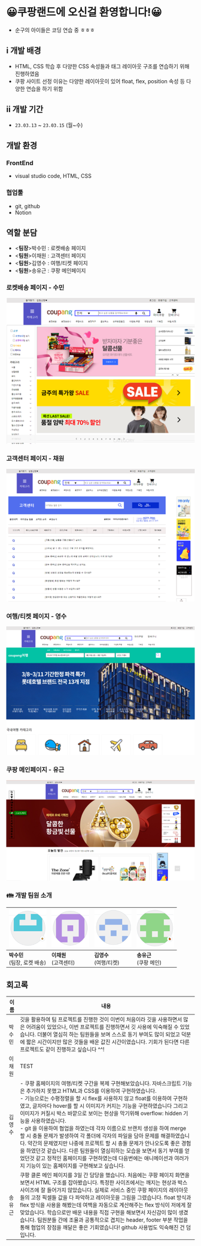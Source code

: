 
# 😀쿠팡랜드에 오신걸 환영합니다!😀
- 순구의 아이들은 코딩 연습 중 ㅎㅎㅎ

## i 개발 배경
- HTML, CSS 학습 후 다양한 CSS 속성들과 태그 레이아웃 구조를 연습하기 위해 진행하였음
- 쿠팡 사이트 선정 이유는 다양한 레이아웃이 있어 float, flex, position 속성 등 다양한 연습을 하기 위함

## ii 개발 기간
- `23.03.13` ~ `23.03.15` (월~수)

## 개발 환경
### FrontEnd
- visual studio code, HTML, CSS
### 협업툴
- git, github
- Notion

## 역할 분담
- <<b>팀장</b>>박수민 : 로켓배송 페이지
- <<b>팀원</b>>이채원 : 고객센터 페이지
- <<b>팀원</b>>김영수 : 여행/티켓 페이지
- <<b>팀원</b>>송유근 : 쿠팡 메인페이지


### 로켓배송 페이지 - 수민

<a href="https://github.com/Soon9Children/CoupangLand/blob/master/FINAL/sm-rocket_delivery.html"><img src="./img/로켓배송-수민.png"></a>
### 고객센터 페이지 - 채원
<a href="https://github.com/Soon9Children/CoupangLand/blob/master/FINAL/cscenter_fin_cw_fin.html"><img src="./img/문의페이지-채원.png"></a>
### 여행/티켓 페이지 - 영수
<a href="https://github.com/Soon9Children/CoupangLand/blob/master/FINAL/ys-main.html"><img src="./img/여행페이지-영수.png"></a>
### 쿠팡 메인페이지 - 유근
<a href="https://github.com/Soon9Children/CoupangLand/blob/master/FINAL/main-yg.html"><img src="./img/메인페이지-유근.png"></a>


### :family: 개발 팀원 소개

|  <a href="https://github.com/330sum"><img src="./img/수민.png" alt="수민" style="zoom: 25%;" width=400 /></a> |  <a href="https://github.com/WONI2"><img src="./img/채원.png" alt="채원" style="zoom: 25%;" width=400 /></a> |  <a href="https://github.com/createcoding"><img src="./img/영수.png" alt="영수" style="zoom: 25%;" width=400 /></a> | <a href="https://github.com/golddrone7"><img src="./img/유근.png" alt="유근" style="zoom: 25%;" width=400 /></a> |
| ------------------------------------------------------------ | ------------------------------------------------------------ | ------------------------------------------------------------ | ------------------------------------------------------------ |
| **박수민**<br />(팀장, 로켓 배송)                             | **이채원**<br />(고객센터)                       | **김영수**<br />(여행/티켓)                       | **송유근**<br />(쿠팡 메인)                       |

## 회고록

| 이름   | 내용                                                         |
| ------ | ------------------------------------------------------------ |
| 박수민 | 깃을 활용하여 팀 프로젝트를 진행한 것이 이번이 처음이라 깃을 사용하면서 많은 어려움이 있었으나, 이번 프로젝트를 진행하면서 깃 사용에 익숙해질 수 있었습니다.  더불어 열심히 하는 팀원들을 보며 스스로 동기 부여도 많이 되었고 덕분에 짧은 시간이지만 많은 것들을 배운 값진 시간이였습니다. 기회가 된다면 다른 프로젝트도 같이 진행하고 싶습니다 ^^! |
| 이채원 | TEST |
| 김영수 | - 쿠팡 홈페이지의 여행/티켓 구간을 복제 구현해보았습니다. 자바스크립트 기능은 추가하지 못했고 HTML과 CSS를 이용하여 구현하였습니다. <br/> - 기능으로는 수평정렬을 할 시 flex를 사용하지 않고 float를 이용하여 구현하였고, 글자마다 hover를 할 시 이미지가 커지는 기능을 구현하였습니다 그리고 이미지가 커질시 박스 바깥으로 보이는 현상을 막기위해 overflow: hidden 기능을 사용하였습니다. <br/>- git 을 이용하여 협업을 하였는데 각자 이름으로 브랜치 생성을 하여 merge 할 시 충돌 문제가 발생하여 각 폴더에 각자의 파일을 담아 문제를 해결하였습니다. 약간의 문제였지만 나중에 프로젝트 할 시 충돌 문제가 안나오도록 좋은 경험을 하였던것 같습니다. 다른 팀원들이 열심히하는 모습을 보면서 동기 부여를 얻었던것 같고 정적인 홈페이지를 구현하였는데 다음번에는 애니메이션과 여러가지 기능이 있는 홈페이지를 구현해보고 싶습니다.  |
| 송유근 | 쿠팡 클론 메인 페이지를 3일 간 담당을 했습니다. 처음에는 쿠팡 페이지 화면을 보면서 HTML 구조를 잡아봤습니다. 특정한 사이즈에서는 깨지는 현상과 박스 사이즈에 잘 들어가지 않았습니다. 실제로 서비스 중인 쿠팡 페이지의 레이아웃들의 고정 픽셀들 값을 다 파악하고 레이아웃을 그림을 그렸습니다. float 방식과 flex 방식을 사용을 해봤는데 여백을 자동으로 계산해주는 flex 방식이 저에게 잘 맞았습니다. 학습으로만 배운 내용을 직접 구현을 해보면서 자신감이 많이 생겼습니다. 팀원분들 간에 조율과 공통적으로 겹치는 header, footer 부분 작업을 통해 협업의 장점을 깨달은 좋은 기회였습니다! github 사용법도 익숙해진 건 덤입니다.|
